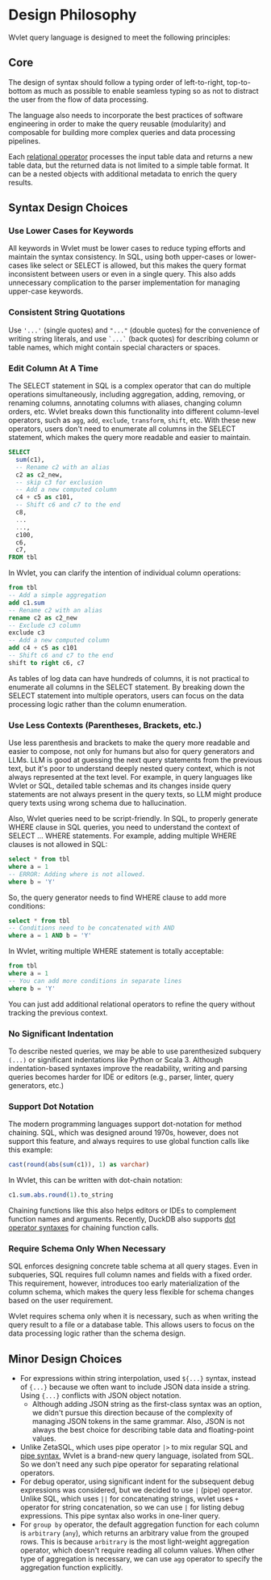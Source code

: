 
# Design Philosophy

Wvlet query language is designed to meet the following principles:

## Core

The design of syntax should follow a typing order of left-to-right, top-to-bottom as much as possible to enable seamless typing so as not to distract the user from the flow of data processing. 

The language also needs to incorporate the best practices of software engineering in order to make the query reusable (modularity) and composable for building more complex queries and data processing pipelines.

 Each [relational operator](../syntax/relational-operators.md) processes the input table data and returns a new table data, but the returned data is not limited to a simple table format. It can be a nested objects with additional metadata to enrich the query results.

## Syntax Design Choices

### Use Lower Cases for Keywords

All keywords in Wvlet must be lower cases to reduce typing efforts and maintain the syntax consistency. In SQL, using both upper-cases or lower-cases like select or SELECT is allowed, but this makes the query format inconsistent between users or even in a single query. This also adds unnecessary complication to the parser implementation for managing upper-case keywords.  

### Consistent String Quotations

Use `'...'` (single quotes) and `"..."` (double quotes) for the convenience of writing string literals, and use `` `...` `` (back quotes) for describing column or table names, which might contain special characters or spaces.

### Edit Column At A Time

The SELECT statement in SQL is a complex operator that can do multiple operations simultaneously, including aggregation, adding, removing, or renaming columns, annotating columns with aliases, changing column orders, etc. Wvlet breaks down this functionality into different column-level operators, such as `agg`, `add`, `exclude`, `transform`, `shift`, etc. With these new operators, users don't need to enumerate all columns in the SELECT statement, which makes the query more readable and easier to maintain.


```sql
SELECT 
  sum(c1),
  -- Rename c2 with an alias
  c2 as c2_new,
  -- skip c3 for exclusion
  -- Add a new computed column
  c4 + c5 as c101,
  -- Shift c6 and c7 to the end 
  c8, 
  ...
  ...,
  c100,
  c6,
  c7,
FROM tbl  
```

In Wvlet, you can clarify the intention of individual column operations:
```sql
from tbl
-- Add a simple aggregation 
add c1.sum
-- Rename c2 with an alias
rename c2 as c2_new
-- Exclude c3 column
exclude c3 
-- Add a new computed column
add c4 + c5 as c101
-- Shift c6 and c7 to the end
shift to right c6, c7
```

As tables of log data can have hundreds of columns, it is not practical to enumerate all columns in the SELECT statement. By breaking down the SELECT statement into multiple operators, users can focus on the data processing logic rather than the column enumeration.

### Use Less Contexts (Parentheses, Brackets, etc.)

Use less parenthesis and brackets to make the query more readable and easier to compose, not only for humans but also for query generators and LLMs. LLM is good at guessing the next query statements from the previous text, but it's poor to understand deeply nested query context, which is not always represented at the text level. For example, in query languages like Wvlet or SQL, detailed table schemas and its changes inside query statements are not always present in the query texts, so LLM might produce query texts using wrong schema due to hallucination.

Also, Wvlet queries need to be script-friendly. In SQL, to properly generate WHERE clause in SQL queries, you need to understand the context of SELECT ... WHERE statements. For example, adding multiple WHERE clauses is not allowed in SQL:
```sql
select * from tbl
where a = 1 
-- ERROR: Adding where is not allowed.
where b = 'Y'
```

So, the query generator needs to find WHERE clause to add more conditions:
```sql
select * from tbl
-- Conditions need to be concatenated with AND
where a = 1 AND b = 'Y' 
```

In Wvlet, writing multiple WHERE statement is totally acceptable:
```sql
from tbl
where a = 1 
-- You can add more conditions in separate lines
where b = 'Y'
```
You can just add additional relational operators to refine the query without tracking the previous context.


### No Significant Indentation

To describe nested queries, we may be able to use parenthesized subquery `(...)` or significant indentations like Python or Scala 3. Although indentation-based syntaxes improve the readability, writing and parsing queries becomes harder for IDE or editors (e.g., parser, linter, query generators, etc.) 

### Support Dot Notation

The modern programming languages support dot-notation for method chaining. SQL, which was designed around 1970s, however, does not support this feature, and always requires to use global function calls like this example:

```sql
cast(round(abs(sum(c1)), 1) as varchar)
```

In Wvlet, this can be written with dot-chain notation:
```sql
c1.sum.abs.round(1).to_string
```

Chaining functions like this also helps editors or IDEs to complement function names and arguments. Recently, DuckDB also supports [dot operator syntaxes](https://duckdb.org/docs/sql/functions/overview) for chaining function calls.

### Require Schema Only When Necessary

SQL enforces designing concrete table schema at all query stages. Even in subqueries, SQL requires full column names and fields with a fixed order. This requirement, however, introduces too early materialization of the column schema, which makes the query less flexible for schema changes based on the user requirement. 

Wvlet requires schema only when it is necessary, such as when writing the query result to a file or a database table. This allows users to focus on the data processing logic rather than the schema design. 

## Minor Design Choices

- For expressions within string interpolation, used `${...}` syntax, instead of `{...}` because we often want to include JSON data inside a string. Using `{...}` conflicts with JSON object notation.
  - Although adding JSON string as the first-class syntax was an option, we didn't pursue this direction because of the complexity of managing JSON tokens in the same grammar. Also, JSON is not always the best choice for describing table data and floating-point values.    
- Unlike ZetaSQL, which uses pipe operator `|>` to mix regular SQL and [pipe syntax](https://github.com/google/zetasql/blob/master/docs/pipe-syntax.md), Wvlet is a brand-new query language, isolated from SQL. So we don't need any such pipe operator for separating relational operators.
- For debug operator, using significant indent for the subsequent debug expressions was considered, but we decided to use `|` (pipe) operator. Unlike SQL, which uses `||` for concatenating strings, wvlet uses `+` operator for string concatenation, so we can use `|` for listing debug expressions. This pipe syntax also works in one-liner query.
- For `group by` operator, the default aggregation function for each column is `arbitrary` (`any`), which returns an arbitrary value from the grouped rows. This is because `arbitrary` is the most light-weight aggregation operator, which doesn't require reading all column values. When other type of aggregation is necessary, we can use `agg` operator to specify the aggregation function explicitly.
